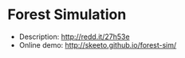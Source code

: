 # Forest Simulation

* Description: http://redd.it/27h53e
* Online demo: http://skeeto.github.io/forest-sim/
